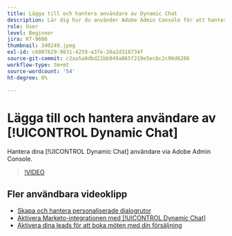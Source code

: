 ```yaml
---
title: Lägga till och hantera användare av Dynamic Chat
description: Lär dig hur du använder Adobe Admin Console för att hantera användaråtkomst i Dynamic Chat.
role: User
level: Beginner
jira: KT-9686
thumbnail: 340249.jpeg
exl-id: c6007829-9831-4259-a37e-20a2d318734f
source-git-commit: c2aa5a0dbd22bb949a865f219e5ecbc2c96d6286
workflow-type: tm+mt
source-wordcount: '54'
ht-degree: 0%

---
```


# Lägga till och hantera användare av [!UICONTROL Dynamic Chat]

Hantera dina [!UICONTROL Dynamic Chat]  användare via Adobe Admin Console.

>[!VIDEO](https://video.tv.adobe.com/v/340249/?quality=12&learn=on)

## Fler användbara videoklipp

* [Skapa och hantera personaliserade dialogrutor](dialogue-management.md)
* [Aktivera Marketo-integrationen med [!UICONTROL Dynamic Chat]](marketo-integration.md)
* [Aktivera dina leads för att boka möten med din försäljning](meeting-booking.md)
